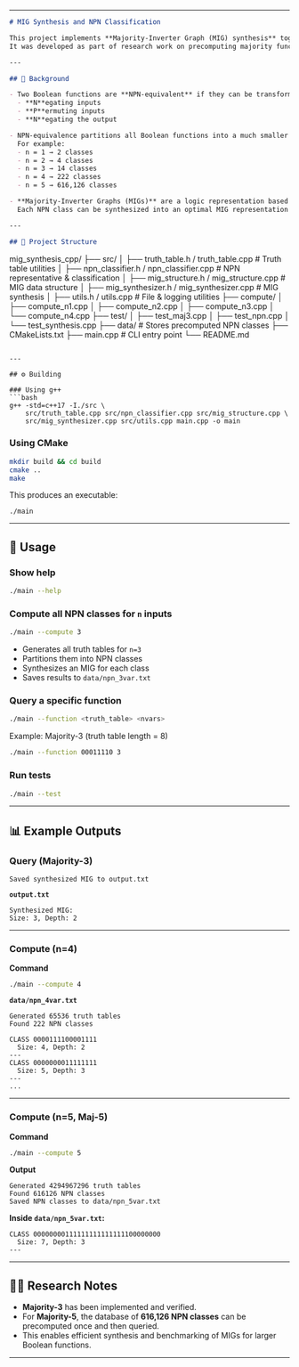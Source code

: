 
---

```markdown
# MIG Synthesis and NPN Classification

This project implements **Majority-Inverter Graph (MIG) synthesis** together with **NPN classification** of Boolean functions.  
It was developed as part of research work on precomputing majority functions (Maj-3, Maj-5) and their equivalence classes.

---

## 📖 Background

- Two Boolean functions are **NPN-equivalent** if they can be transformed into each other by:
  - **N**egating inputs
  - **P**ermuting inputs
  - **N**egating the output

- NPN-equivalence partitions all Boolean functions into a much smaller set of **NPN classes**.  
  For example:
  - n = 1 → 2 classes  
  - n = 2 → 4 classes  
  - n = 3 → 14 classes  
  - n = 4 → 222 classes  
  - n = 5 → 616,126 classes  

- **Majority-Inverter Graphs (MIGs)** are a logic representation based on majority-of-3 nodes plus inversion.  
  Each NPN class can be synthesized into an optimal MIG representation with minimal size and depth.

---

## 📂 Project Structure

```

mig\_synthesis\_cpp/
├── src/
│   ├── truth\_table.h / truth\_table.cpp       # Truth table utilities
│   ├── npn\_classifier.h / npn\_classifier.cpp # NPN representative & classification
│   ├── mig\_structure.h / mig\_structure.cpp   # MIG data structure
│   ├── mig\_synthesizer.h / mig\_synthesizer.cpp # MIG synthesis
│   ├── utils.h / utils.cpp                   # File & logging utilities
├── compute/
│   ├── compute\_n1.cpp
│   ├── compute\_n2.cpp
│   ├── compute\_n3.cpp
│   └── compute\_n4.cpp
├── test/
│   ├── test\_maj3.cpp
│   ├── test\_npn.cpp
│   └── test\_synthesis.cpp
├── data/                                     # Stores precomputed NPN classes
├── CMakeLists.txt
├── main.cpp                                  # CLI entry point
└── README.md

````

---

## ⚙️ Building

### Using g++
```bash
g++ -std=c++17 -I./src \
    src/truth_table.cpp src/npn_classifier.cpp src/mig_structure.cpp \
    src/mig_synthesizer.cpp src/utils.cpp main.cpp -o main
````

### Using CMake

```bash
mkdir build && cd build
cmake ..
make
```

This produces an executable:

```
./main
```

---

## 🚀 Usage

### Show help

```bash
./main --help
```

### Compute all NPN classes for `n` inputs

```bash
./main --compute 3
```

* Generates all truth tables for `n=3`
* Partitions them into NPN classes
* Synthesizes an MIG for each class
* Saves results to `data/npn_3var.txt`

### Query a specific function

```bash
./main --function <truth_table> <nvars>
```

Example: Majority-3 (truth table length = 8)

```bash
./main --function 00011110 3
```

### Run tests

```bash
./main --test
```

---

## 📊 Example Outputs

### Query (Majority-3)

```text
Saved synthesized MIG to output.txt
```

**`output.txt`**

```
Synthesized MIG:
Size: 3, Depth: 2
```

---

### Compute (n=4)

**Command**

```bash
./main --compute 4
```

**`data/npn_4var.txt`**

```
Generated 65536 truth tables
Found 222 NPN classes

CLASS 0000111100001111
  Size: 4, Depth: 2
---
CLASS 0000000011111111
  Size: 5, Depth: 3
---
...
```

---

### Compute (n=5, Maj-5)

**Command**

```bash
./main --compute 5
```

**Output**

```
Generated 4294967296 truth tables
Found 616126 NPN classes
Saved NPN classes to data/npn_5var.txt
```

**Inside `data/npn_5var.txt`:**

```
CLASS 00000000111111111111111100000000
  Size: 7, Depth: 3
---
```

---

## 🧑‍🔬 Research Notes

* **Majority-3** has been implemented and verified.
* For **Majority-5**, the database of **616,126 NPN classes** can be precomputed once and then queried.
* This enables efficient synthesis and benchmarking of MIGs for larger Boolean functions.

---

